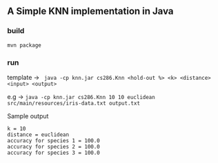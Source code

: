 ## A Simple KNN implementation in Java

### build
`` mvn package ``

### run
template ->  `` java -cp knn.jar cs286.Knn <hold-out %> <k> <distance> <input> <output>``

e.g -> ``java -cp knn.jar cs286.Knn 10 10 euclidean src/main/resources/iris-data.txt output.txt``

Sample output
```
k = 10
distance = euclidean
accuracy for species 1 = 100.0
accuracy for species 2 = 100.0
accuracy for species 3 = 100.0
```
